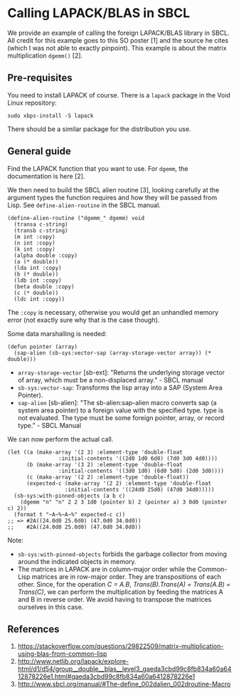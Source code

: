 # Calling LAPACK/BLAS in SBCL
We provide an example of calling the foreign LAPACK/BLAS library in SBCL.
All credit for this example goes to this SO poster [1] and the source he cites
(which I was not able to exactly pinpoint).
This example is about the matrix multiplication `dgemm()` [2].

## Pre-requisites
You need to install LAPACK of course. There is a `lapack` package in the Void
Linux repository:

```shell
sudo xbps-install -S lapack
```

There should be a similar package for the distribution you use.

## General guide
Find the LAPACK function that you want to use. For `dgemm`, the documentation is
here [2].

We then need to build the SBCL alien routine [3], looking carefully at the
argument types the function requires and how they will be passed from Lisp.
See `define-alien-routine` in the SBCL manual.

```common-lisp
(define-alien-routine ("dgemm_" dgemm) void
  (transa c-string)
  (transb c-string)
  (m int :copy)
  (n int :copy)
  (k int :copy)
  (alpha double :copy)
  (a (* double))
  (lda int :copy)
  (b (* double))
  (ldb int :copy)
  (beta double :copy)
  (c (* double))
  (ldc int :copy))
```

The `:copy` is necessary, otherwise you would get an unhandled memory error
(not exactly sure why that is the case though).

Some data marshalling is needed:

```common-lisp
(defun pointer (array)
  (sap-alien (sb-sys:vector-sap (array-storage-vector array)) (* double)))
```

- `array-storage-vector` [sb-ext]: "Returns the underlying storage vector of
array, which must be a non-displaced array." - SBCL manual
- `sb-sys:vector-sap`: Transforms the lisp array into a SAP
(System Area Pointer).
- `sap-alien` [sb-alien]: "The sb-alien:sap-alien macro converts sap 
(a system area pointer) to a foreign value with the specified type. 
type is not evaluated. The type must be some foreign pointer, array, or 
record type." - SBCL Manual

We can now perform the actual call.

```common-lisp
(let ((a (make-array '(2 3) :element-type 'double-float
			    :initial-contents '((2d0 1d0 6d0) (7d0 3d0 4d0))))
      (b (make-array '(3 2) :element-type 'double-float
			    :initial-contents '((3d0 1d0) (6d0 5d0) (2d0 3d0))))
      (c (make-array '(2 2) :element-type 'double-float))
      (expected-c (make-array '(2 2) :element-type 'double-float
			      :initial-contents '((24d0 25d0) (47d0 34d0)))))
  (sb-sys:with-pinned-objects (a b c)
    (dgemm "n" "n" 2 2 3 1d0 (pointer b) 2 (pointer a) 3 0d0 (pointer c) 2))
  (format t "~A~%~A~%" expected-c c))
;; => #2A((24.0d0 25.0d0) (47.0d0 34.0d0))
;;    #2A((24.0d0 25.0d0) (47.0d0 34.0d0)) 
```

Note:
- `sb-sys:with-pinned-objects` forbids the garbage collector from moving around
the indicated objects in memory.
- The matrices in LAPACK are in column-major order while the Common-Lisp
matrices are in row-major order. They are transpositions of each other. Since,
for the operation *C = A.B*, *Trans(B).Trans(A) = Trans(A.B) = Trans(C)*, we can
perform the multiplication by feeding the matrices A and B in reverse order. We
avoid having to transpose the matrices ourselves in this case.

## References
1. https://stackoverflow.com/questions/29822509/matrix-multiplication-using-blas-from-common-lisp
1. http://www.netlib.org/lapack/explore-html/d1/d54/group__double__blas__level3_gaeda3cbd99c8fb834a60a6412878226e1.html#gaeda3cbd99c8fb834a60a6412878226e1
1. http://www.sbcl.org/manual/#The-define_002dalien_002droutine-Macro
